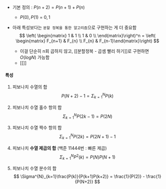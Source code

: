 - 기본 정의 : $P(n+2) = P(n+1) + P(n)$
	- $P(0), P(1)$ = $0, 1$

- 아래 특성보다는 `분할 정복을 통한 알고리즘`으로 구현하는 게 더 중요함
$$
\left( \begin{matrix} 1 & 1 \\ 1 & 0 \\ \end{matrix}\right)^n = \left( \begin{matrix} F_{n+1} & F_{n} \\ F_{n} & F_{n-1}\end{matrix}\right)
$$
	- 이걸 단순히 n회 곱하지 않고, [[분할정복 - 곱셈 빨리 하기]]로 구현하면 $O(log{N})$ 가능함
	- [[]]



#### 특성
1. 피보나치 수열의 합
$$P(N+2) - 1 = \Sigma^N_{k=1}P(k)$$

2. 피보나치 수열 홀수 항의 합
$$
\Sigma^{N}_{k=1}P(2k-1) = P(2N)
$$

3. 피보나치 수열 짝수 항의 합
$$
\Sigma^{N}_{k=1}P(2k) = P(2N + 1) - 1
$$

4. 피보나치 **수열 제곱의 합** (백준 11444번 : 빠른 제곱)
$$
\Sigma^{N}_{k=1}P^2(k) = P(N)P(N+1)
$$

5. 피보나치 수열 분수의 합
$$
\Sigma^{N}_{k=1}\frac{P(k)}{P(k+1)P(k+2)} = \frac{1}{P(2)} - \frac{1}{P(N+2)}
$$
